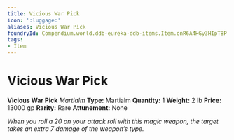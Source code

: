 ```yaml
---
title: Vicious War Pick
icon: ':luggage:'
aliases: Vicious War Pick
foundryId: Compendium.world.ddb-eureka-ddb-items.Item.onR6A4HGy3HIpT8P
tags:
- Item
---
```


# Vicious War Pick

**Vicious War Pick**
_Martialm_
**Type:** Martialm
**Quantity:** 1
**Weight:** 2 lb
**Price:** 13000 gp
**Rarity:** Rare
**Attunement:** None

*When you roll a 20 on your attack roll with this magic weapon, the target takes an extra 7 damage of the weapon’s type.*